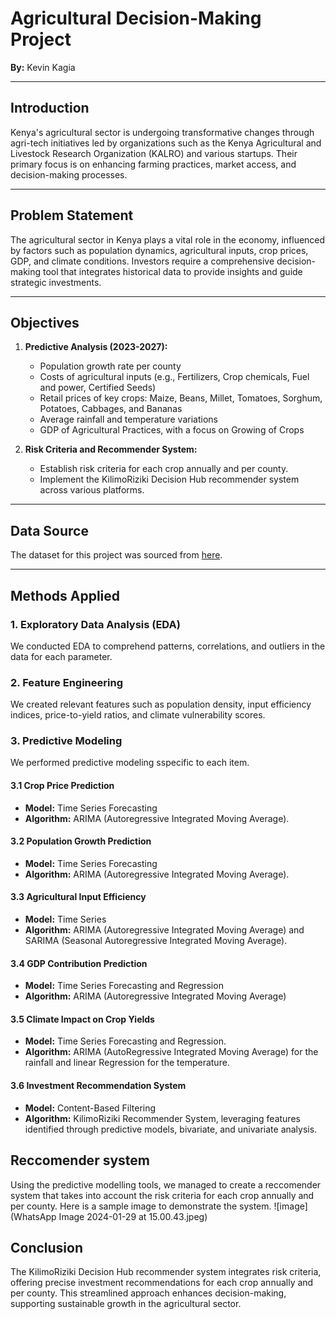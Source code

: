 # Agricultural Decision-Making Project
**By:** Kevin Kagia

---

## Introduction
Kenya's agricultural sector is undergoing transformative changes through agri-tech initiatives led by organizations such as the Kenya Agricultural and Livestock Research Organization (KALRO) and various startups. Their primary focus is on enhancing farming practices, market access, and decision-making processes.

---

## Problem Statement
The agricultural sector in Kenya plays a vital role in the economy, influenced by factors such as population dynamics, agricultural inputs, crop prices, GDP, and climate conditions. Investors require a comprehensive decision-making tool that integrates historical data to provide insights and guide strategic investments.

---

## Objectives
1. **Predictive Analysis (2023-2027):**
   - Population growth rate per county
   - Costs of agricultural inputs (e.g., Fertilizers, Crop chemicals, Fuel and power, Certified Seeds)
   - Retail prices of key crops: Maize, Beans, Millet, Tomatoes, Sorghum, Potatoes, Cabbages, and Bananas
   - Average rainfall and temperature variations
   - GDP of Agricultural Practices, with a focus on Growing of Crops

2. **Risk Criteria and Recommender System:**
   - Establish risk criteria for each crop annually and per county.
   - Implement the KilimoRiziki Decision Hub recommender system across various platforms.

---

## Data Source
The dataset for this project was sourced from [here]().

---

## Methods Applied

### 1. Exploratory Data Analysis (EDA)
We conducted EDA to comprehend patterns, correlations, and outliers in the data for each parameter.

### 2. Feature Engineering
We created relevant features such as population density, input efficiency indices, price-to-yield ratios, and climate vulnerability scores.

### 3. Predictive Modeling
We performed predictive modeling sspecific to each item.
#### 3.1 Crop Price Prediction
- **Model:** Time Series Forecasting
- **Algorithm:** ARIMA (Autoregressive Integrated Moving Average).

#### 3.2 Population Growth Prediction
- **Model:** Time Series Forecasting
- **Algorithm:** ARIMA (Autoregressive Integrated Moving Average).

#### 3.3 Agricultural Input Efficiency
- **Model:** Time Series
- **Algorithm:** ARIMA (Autoregressive Integrated Moving Average) and SARIMA (Seasonal Autoregressive Integrated Moving Average).

#### 3.4 GDP Contribution Prediction
- **Model:** Time Series Forecasting and Regression
- **Algorithm:** ARIMA (Autoregressive Integrated Moving Average) 

#### 3.5 Climate Impact on Crop Yields
- **Model:** Time Series Forecasting and Regression.
- **Algorithm:** ARIMA (AutoRegressive Integrated Moving Average) for the rainfall and linear Regression for the temperature.

#### 3.6 Investment Recommendation System
- **Model:** Content-Based Filtering
- **Algorithm:** KilimoRiziki Recommender System, leveraging features identified through predictive models, bivariate, and univariate analysis.

## Reccomender system
Using the predictive modelling tools, we managed to create a reccomender system that takes into account the risk criteria for each crop annually and per county. Here is a sample image to demonstrate the system.
![image](WhatsApp Image 2024-01-29 at 15.00.43.jpeg)

## Conclusion
The KilimoRiziki Decision Hub recommender system integrates risk criteria, offering precise investment recommendations for each crop annually and per county. This streamlined approach enhances decision-making, supporting sustainable growth in the agricultural sector.

